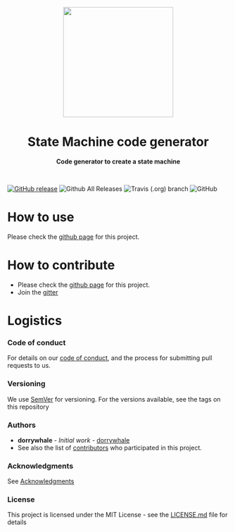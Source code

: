 <p align="center">
  <img width="250" src="LOGO">
</p>

<h1 align="center"> State Machine code generator </h1>
<p align="center">
  <b> Code generator to create a state machine </b>
</p>
<br>

[![GitHub release](https://img.shields.io/github/release/hellstein/codegen-statemachine.svg)](https://github.com/hellstein/codegen-statemachine/releases)
![Github All Releases](https://img.shields.io/github/downloads/hellstein/codegen-statemachine/total.svg)
![Travis (.org) branch](https://img.shields.io/travis/hellstein/codegen-statemachine/BRANCH.svg)
![GitHub](https://img.shields.io/github/license/hellstein/codegen-statemachine.svg)

# How to use 
Please check the [github page](https://hellstein.github.io/codegen-statemachine) for this project.

# How to contribute
* Please check the [github page](https://hellstein.github.io/codegen-statemachine) for this project.
* Join the [gitter](https://gitter.im/hellsteins/community)

# Logistics
### Code of conduct
For details on our [code of conduct](https://github.com/hellstein/codegen-statemachine/blob/master/.github/CODE_OF_CONDUCT.md), and the process for submitting pull requests to us.
### Versioning
We use [SemVer](http://semver.org/) for versioning. For the versions available, see the tags on this repository
### Authors
* **dorrywhale** - *Initial work* - [dorrywhale](https://github.com/dorrywhale)
* See also the list of [contributors](https://github.com/hellstein/codegen-statemachine/graphs/contributors) who participated in this project.
### Acknowledgments
See [Acknowledgments](https://github.com/hellstein/codegen-statemachine/blob/master/.github/ACKNOWLEDGMENTS.md)
### License
This project is licensed under the MIT License - see the [LICENSE.md](https://github.com/hellstein/codegen-statemachine/blob/master/LICENSE.md) file for details
